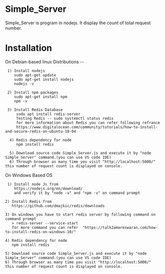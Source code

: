 # Simple_Server
Simple_Server is program in nodejs. It display the count of total request number.

# Installation
  
   On Debian-based linux Distributions --
 
     1) Install nodejs  
        sudo apt-get update
        sudo apt-get install nodejs
        nodejs -v
  
     2) Install npm packages
        sudo apt-get install npm
        npm -v
   
     3) Install Redis Database
         sudo apt install redis-server
         Testing Redis -- sudo systemctl status redis
         for more information about Redis you can refer following refrance
         https://www.digitalocean.com/community/tutorials/how-to-install-and-secure-redis-on-ubuntu-18-04
  
      4) Redis dependency for node 
         npm install redis
       
      5) Download source code Simple_Server.js and execute it by "node Simple_Server" command.(you can use VS code IDE)
      6) Through browser as many time you visit "http://localhost:5000/" this number of request count is displayed on console.
        
         
   
   On Windows Based OS
     
     1) Install node Js from
        https://nodejs.org/en/download/
        and verify it by "node -v" and "npm -v" on command prompt
    
    2) Install Redis from
       https://github.com/dmajkic/redis/downloads
      
    3) On windows you have to start redis server by following command on command prompt
       > redis-server --service-start
       for more command you can refer  "https://talk2amareswaran.com/how-to-install-redis-on-windows-10/"
    
    4) Redis dependency for node 
       npm install redis
       
    5) Download source code Simple_Server.js and execute it by "node Simple_Server" command.(you can use VS code IDE)
    6) Through browser as many time you visit "http://localhost:5000/" this number of request count is displayed on console.
     
       
       
       
   
     
        
     
     
     
     
     
     
     
     
     
     
     
     
     
     
     
     
     
     
     
     
     
     
     
     
     
     
     
       
